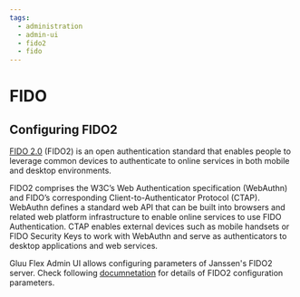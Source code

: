 ```yaml
---
tags:
  - administration
  - admin-ui
  - fido2
  - fido
---
```


# FIDO

## Configuring FIDO2

[FIDO 2.0](https://fidoalliance.org/) (FIDO2) is an open authentication standard that enables people to leverage common devices to authenticate to online services in both mobile and desktop environments.

FIDO2 comprises the W3C’s Web Authentication specification (WebAuthn) and FIDO’s corresponding Client-to-Authenticator Protocol (CTAP). WebAuthn defines a standard web API that can be built into browsers and related web platform infrastructure to enable online services to use FIDO Authentication. CTAP enables external devices such as mobile handsets or FIDO Security Keys to work with WebAuthn and serve as authenticators to desktop applications and web services.

Gluu Flex Admin UI allows configuring parameters of Janssen's FIDO2 server. Check following [documnetation](https://docs.jans.io/v1.0.15/admin/fido/config/) for details of FIDO2 configuration parameters.
